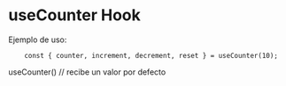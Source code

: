 # useCounter Hook


Ejemplo de uso:
```
    const { counter, increment, decrement, reset } = useCounter(10);
```

useCounter() // recibe un valor por defecto
